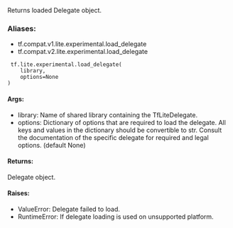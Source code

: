 Returns loaded Delegate object.
### Aliases:
- tf.compat.v1.lite.experimental.load_delegate
- tf.compat.v2.lite.experimental.load_delegate

```
 tf.lite.experimental.load_delegate(
    library,
    options=None
)
```
#### Args:
- library: Name of shared library containing the TfLiteDelegate.
- options: Dictionary of options that are required to load the delegate. All keys and values in the dictionary should be convertible to str. Consult the documentation of the specific delegate for required and legal options. (default None)
#### Returns:
Delegate object.
#### Raises:
- ValueError: Delegate failed to load.
- RuntimeError: If delegate loading is used on unsupported platform.
